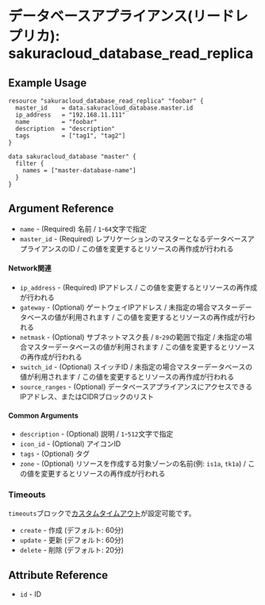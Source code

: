 # データベースアプライアンス(リードレプリカ): sakuracloud_database_read_replica

## Example Usage

```hcl
resource "sakuracloud_database_read_replica" "foobar" {
  master_id    = data.sakuracloud_database.master.id
  ip_address   = "192.168.11.111"
  name         = "foobar"
  description  = "description"
  tags         = ["tag1", "tag2"]
}

data sakuracloud_database "master" {
  filter {
    names = ["master-database-name"]
  }
}
```

## Argument Reference

* `name` - (Required) 名前 / `1`-`64`文字で指定
* `master_id` - (Required) レプリケーションのマスターとなるデータベースアプライアンスのID /  この値を変更するとリソースの再作成が行われる

#### Network関連

* `ip_address` - (Required) IPアドレス / この値を変更するとリソースの再作成が行われる
* `gateway` - (Optional) ゲートウェイIPアドレス / 未指定の場合マスターデータベースの値が利用されます / この値を変更するとリソースの再作成が行われる
* `netmask` - (Optional) サブネットマスク長 / `8`-`29`の範囲で指定 / 未指定の場合マスターデータベースの値が利用されます / この値を変更するとリソースの再作成が行われる
* `switch_id` - (Optional) スイッチID / 未指定の場合マスターデータベースの値が利用されます / この値を変更するとリソースの再作成が行われる
* `source_ranges` - (Optional) データベースアプライアンスにアクセスできるIPアドレス、またはCIDRブロックのリスト


#### Common Arguments

* `description` - (Optional) 説明 / `1`-`512`文字で指定
* `icon_id` - (Optional) アイコンID
* `tags` - (Optional) タグ
* `zone` - (Optional) リソースを作成する対象ゾーンの名前(例: `is1a`, `tk1a`) / この値を変更するとリソースの再作成が行われる

### Timeouts

`timeouts`ブロックで[カスタムタイムアウト](https://www.terraform.io/docs/configuration/resources.html#operation-timeouts)が設定可能です。  

* `create` - 作成 (デフォルト: 60分)
* `update` - 更新 (デフォルト: 60分)
* `delete` - 削除 (デフォルト: 20分)

## Attribute Reference

* `id` - ID